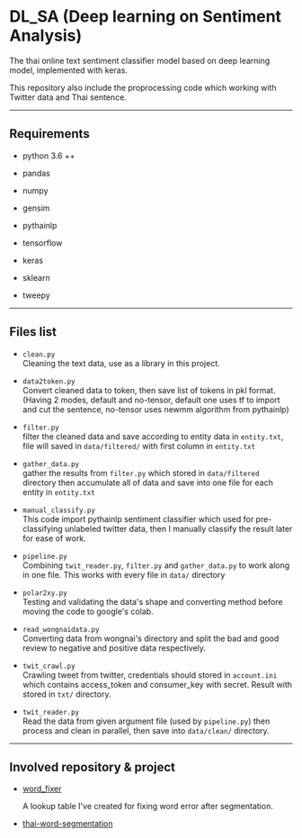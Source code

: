 DL_SA (Deep learning on Sentiment Analysis)
=====

The thai online text sentiment classifier model based on deep learning model, implemented with keras.

This repository also include the proprocessing code which working with Twitter data and Thai sentence.

---
## Requirements
- python 3.6 ++

- pandas
- numpy
- gensim
- pythainlp
- tensorflow
- keras
- sklearn
- tweepy

---
## Files list
- `clean.py`  
   Cleaning the text data, use as a library in this project.

- `data2token.py`  
   Convert cleaned data to token, then save list of tokens in pkl format. (Having 2 modes, default and no-tensor, default one uses tf to import and cut the sentence, no-tensor uses newmm algorithm from pythainlp)

- `filter.py`  
   filter the cleaned data and save according to entity data in `entity.txt`, file will saved in `data/filtered/` with first column in `entity.txt`

- `gather_data.py`  
   gather the results from `filter.py` which stored in `data/filtered` directory then accumulate all of data and save into one file for each entity in `entity.txt`

- `manual_classify.py`  
   This code import pythainlp sentiment classifier which used for pre-classifying unlabeled twitter data, then I manually classify the result later for ease of work.

- `pipeline.py`  
   Combining `twit_reader.py`, `filter.py` and `gather_data.py` to work along in one file. This works with every file in `data/` directory

- `polar2xy.py`  
   Testing and validating the data's shape and converting method before moving the code to google's colab.

- `read_wongnaidata.py`  
   Converting data from wongnai's directory and split the bad and good review to negative and positive data respectively.

- `twit_crawl.py`  
   Crawling tweet from twitter, credentials should stored in `account.ini` which contains access_token and consumer_key with secret. Result with stored in `txt/` directory.

- `twit_reader.py`  
   Read the data from given argument file (used by `pipeline.py`) then process and clean in parallel, then save into `data/clean/` directory.

---

## Involved repository & project
- [word_fixer][1]

   A lookup table I've created for fixing word error after segmentation.

- [thai-word-segmentation][2]

[1]: https://github.com/LXZE/Thai_word_fixer
[2]: https://github.com/sertiscorp/thai-word-segmentation/tree/5c77e020d592eef38c20a89a81e1c3eb957ecac8